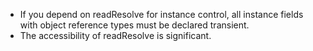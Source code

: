 * If you depend on readResolve for instance control, all instance fields with object reference types must be declared transient.
* The accessibility of readResolve is significant.
